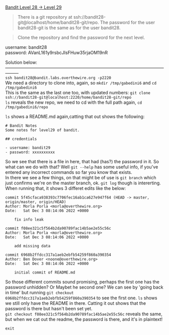 [Bandit Level 28 → Level 29](https://overthewire.org/wargames/bandit/bandit29.html)

>There is a git repository at ssh://bandit28-git@localhost/home/bandit28-git/repo. The password for the user bandit28-git is the same as for the user bandit28.  

>Clone the repository and find the password for the next level.  

username: bandit28  
password: AVanL161y9rsbcJIsFHuw35rjaOM19nR  

Solution below:  
———————————————————————————————————————  
`ssh bandit28@bandit.labs.overthewire.org -p2220`  
We need a directory to clone into, again, so `mkdir /tmp/gabedini6` and `cd /tmp/gabedini6`  
This is the same as the last one too, with updated numbers: `git clone ssh://bandit28-git@localhost:2220/home/bandit28-git/repo`  
`ls` reveals the new repo, we need to cd with the full path again, `cd /tmp/gabedini6/repo`  

`ls` shows a README.md again,catting that out shows the following:
```
# Bandit Notes
Some notes for level29 of bandit.

## credentials

- username: bandit29
- password: xxxxxxxxxx
```  
So we see that there is a file in here, that had (has?) the password in it. So what can we do with that? Well `git --help` has some useful info, if you've entered any incorrect commands so far you know that exists.  
In there we see a few things, on that might be of use is `git branch` which just confirms we're on the master branch, ok. `git log` though is intererting. When running that, it shows 3 differet edits like the below:
```
commit 5f45cfaca938393c7706fec16ab1ca627e947f64 (HEAD -> master, origin/master, origin/HEAD)
Author: Morla Porla <morla@overthewire.org>
Date:   Sat Dec 3 08:14:06 2022 +0000

    fix info leak

commit f08ee321c5f564b2da90789fac14b5ae2e55c56c
Author: Morla Porla <morla@overthewire.org>
Date:   Sat Dec 3 08:14:06 2022 +0000

    add missing data

commit 6968b2ffdcc317a1aeb2ebfb54259f860a390354
Author: Ben Dover <noone@overthewire.org>
Date:   Sat Dec 3 08:14:06 2022 +0000

    initial commit of README.md
```  
So those different commits sound promising, perhaps the first one has the password unhidden? Or Maybet he second one? We can see by 'going back in time' but running `git checkout 6968b2ffdcc317a1aeb2ebfb54259f860a390354`  to see the first one. `ls` shows we still only have the README in there.  Catting it out shows that the password is there but hasn't been set yet.  
`git checkout f08ee321c5f564b2da90789fac14b5ae2e55c56c` reveals the same, but when we cat out the readme, the password is there, and it's in plaintext!  


`exit`  
